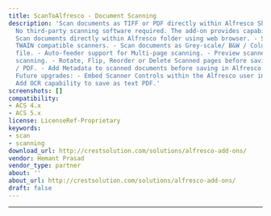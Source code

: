```yaml
---
title: ScanToAlfresco - Document Scanning
description: 'Scan documents as TIFF or PDF directly within Alfresco Share interface.
  No third-party scanning software required. The add-on provides capability to: -
  Scan documents directly within Alfresco folder using web browser. - Supports most
  TWAIN compatible scanners. - Scan documents as Grey-scale/ B&W / Color TIFF or PDF
  file. - Auto-feeder support for Multi-page scanning. - Preview scanned images during
  scanning. - Rotate, Flip, Reorder or Delete Scanned pages before saving as TIFF
  / PDF. - Add Metadata to scanned documents before saving in Alfresco repository.
  Future upgrades: - Embed Scanner Controls within the Alfresco user interface. -
  Add OCR capability to save as text PDF.'
screenshots: []
compatibility:
- ACS 4.x
- ACS 5.x
license: LicenseRef-Proprietary
keywords:
- scan
- scanning
download_url: http://crestsolution.com/solutions/alfresco-add-ons/
vendor: Hemant Prasad ‌
vendor_type: partner
about: ''
about_url: http://crestsolution.com/solutions/alfresco-add-ons/
draft: false
---
```

---
